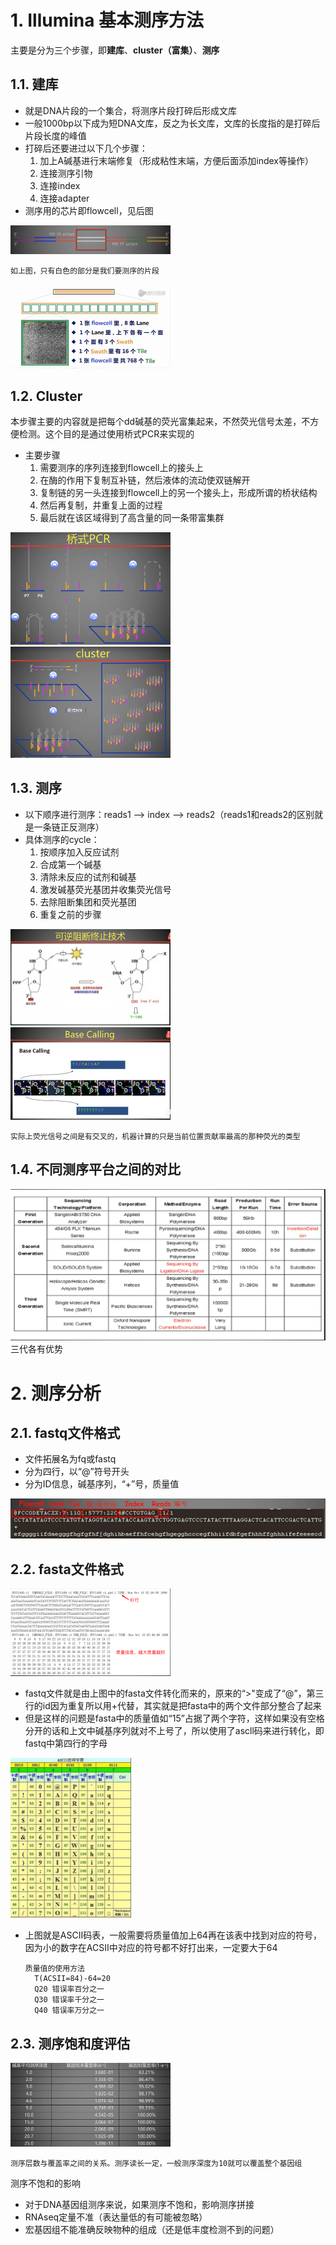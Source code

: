 # 1. Illumina 基本测序方法
主要是分为三个步骤，即**建库**、**cluster（富集）**、**测序**
## 1.1. 建库
- 就是DNA片段的一个集合，将测序片段打碎后形成文库
- 一般1000bp以下成为短DNA文库，反之为长文库，文库的长度指的是打碎后片段长度的峰值
- 打碎后还要进过以下几个步骤：
  1. 加上A碱基进行末端修复（形成粘性末端，方便后面添加index等操作）
  2. 连接测序引物
  3. 连接index
  4. 连接adapter
- 测序用的芯片即flowcell，见后图
  

<img src="https://raw.githubusercontent.com/Zhang-EK/blog_img/main/WX20220118-161625%402x.png" alt="avatar" style="zoom:25%;" />
    

    如上图，只有白色的部分是我们要测序的片段

<img src="https://raw.githubusercontent.com/Zhang-EK/blog_img/main/WX20220118-162546%402x.png" alt="avatar" style="zoom: 25%;" />

## 1.2. Cluster
本步骤主要的内容就是把每个dd碱基的荧光富集起来，不然荧光信号太差，不方便检测。这个目的是通过使用桥式PCR来实现的
- 主要步骤
  1. 需要测序的序列连接到flowcell上的接头上
  2. 在酶的作用下复制互补链，然后液体的流动使双链解开
  3. 复制链的另一头连接到flowcell上的另一个接头上，形成所谓的桥状结构
  4. 然后再复制，并重复上面的过程
  5. 最后就在该区域得到了高含量的同一条带富集群

<img src="https://raw.githubusercontent.com/Zhang-EK/blog_img/main/WX20220118-194242%402x.png" alt="avatar" style="zoom: 25%;" />
<img src="https://raw.githubusercontent.com/Zhang-EK/blog_img/main/WX20220118-194410%402x.png" alt="avatar" style="zoom:25%;" />

## 1.3. 测序
- 以下顺序进行测序：reads1 --> index --> reads2（reads1和reads2的区别就是一条链正反测序）
- 具体测序的cycle：
  1. 按顺序加入反应试剂
  2. 合成第一个碱基
  3. 清除未反应的试剂和碱基
  4. 激发碱基荧光基团并收集荧光信号
  5. 去除阻断集团和荧光基团
  6. 重复之前的步骤

<img src="https://raw.githubusercontent.com/Zhang-EK/blog_img/main/WX20220118-195345%402x.png" alt="avatar" style="zoom:25%;" />
<img src="https://raw.githubusercontent.com/Zhang-EK/blog_img/main/WX20220118-200659%402x.png" alt="avatar" style="zoom:25%;" />
    

    实际上荧光信号之间是有交叉的，机器计算的只是当前位置贡献率最高的那种荧光的类型

## 1.4. 不同测序平台之间的对比

<img src="https://raw.githubusercontent.com/Zhang-EK/blog_img/main/WX20220125-212100%402x.png" alt="avatar" style="zoom: 50%;" />
三代各有优势

# 2. 测序分析
## 2.1. fastq文件格式
- 文件拓展名为fq或fastq
- 分为四行，以“@”符号开头
- 分为ID信息，碱基序列，“+”号，质量值

![avatar](https://raw.githubusercontent.com/Zhang-EK/blog_img/main/WX20220128-193742%402x.png)

## 2.2. fasta文件格式
<img src="https://raw.githubusercontent.com/Zhang-EK/blog_img/main/WX20220128-194633%402x.png" alt="avatar" style="zoom:25%;" />

- fastq文件就是由上图中的fasta文件转化而来的，原来的“>"变成了“@”，第三行的id因为重复所以用+代替，其实就是把fasta中的两个文件部分整合了起来
- 但是这样的问题是fasta中的质量值如“15”占据了两个字符，这样如果没有空格分开的话和上文中碱基序列就对不上号了，所以使用了ascll码来进行转化，即fastq中第四行的字母

<img src="https://raw.githubusercontent.com/Zhang-EK/blog_img/main/WX20220128-200503%402x.png" alt="avatar" style="zoom:25%;" />

- 上图就是ASCII码表，一般需要将质量值加上64再在该表中找到对应的符号，因为小的数字在ACSII中对应的符号都不好打出来，一定要大于64
  
      质量值的使用方法
        T(ACSII=84)-64=20
        Q20 错误率百分之一
        Q30 错误率千分之一
        Q40 错误率万分之一

## 2.3. 测序饱和度评估
<img src="https://raw.githubusercontent.com/Zhang-EK/blog_img/main/WX20220128-203314%402x.png" style="zoom:25%;" />

    测序层数与覆盖率之间的关系。测序读长一定，一般测序深度为10就可以覆盖整个基因组

测序不饱和的影响

- 对于DNA基因组测序来说，如果测序不饱和，影响测序拼接
- RNAseq定量不准（表达量低的有可能被忽略）
- 宏基因组不能准确反映物种的组成（还是低丰度检测不到的问题）
  
    
